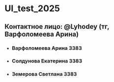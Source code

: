 # UI_test_2025
## Контактное лицо: @Lyhodey (тг, Варфоломеева Арина)
- ### Варфоломеева Арина 3383
- ### Солдунова Екатерина 3383
- ### Земерова Светлана 3383
